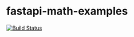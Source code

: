 # fastapi-math-examples

[![Build Status](https://travis-ci.com/coding-excercises/fastapi-math-examples.svg?branch=main)](https://travis-ci.com/coding-excercises/fastapi-math-examples)
